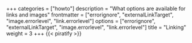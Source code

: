 +++
categories = ["howto"]
description = "What options are available for links and images"
frontmatter = ["errorignore", "externalLinkTarget", "image.errorlevel", "link.errorlevel"]
options = ["errorignore", "externalLinkTarget", "image.errorlevel", "link.errorlevel"]
title = "Linking"
weight = 3
+++
{{< piratify >}}